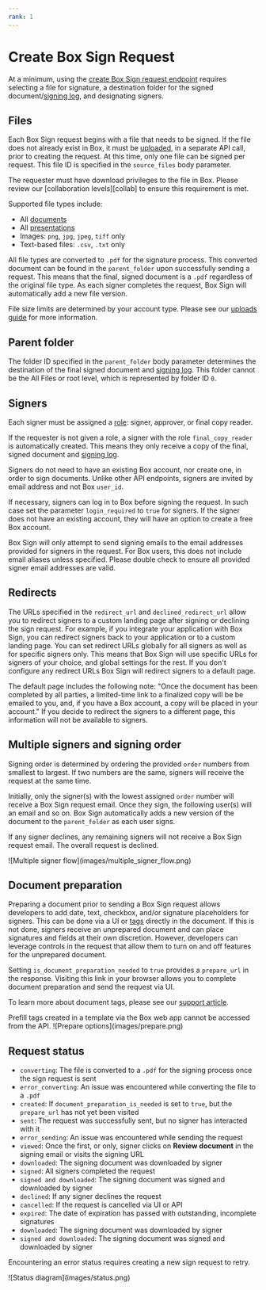 ```yaml
---
rank: 1
---
```


# Create Box Sign Request

At a minimum, using the [create Box Sign request endpoint][create] requires
selecting a file for signature, a destination folder for the signed
document/[signing log][log], and designating signers. 

<Samples id='post_sign_requests' />

## Files

Each Box Sign request begins with a file that needs to be signed. If the file
does not already exist in Box, it must be [uploaded][upload], in a separate
API call, prior to creating the request. At this time, only one file can be
signed per request. This file ID is specified in the `source_files` body
parameter.

<Message type='warning'>
The requester must have download privileges to the file in Box. Please review
our [collaboration levels][collab] to ensure this requirement is met.
</Message>

Supported file types include:

- All [documents][documents]
- All [presentations][presentations]
- Images: `png`, `jpg`, `jpeg`, `tiff` only
- Text-based files: `.csv`, `.txt` only

All file types are converted to `.pdf` for the signature process. This converted
document can be found in the `parent_folder` upon successfully sending a
request. This means that the final, signed document is a `.pdf` regardless of
the original file type. As each signer completes the request, Box Sign will
automatically add a new file version.

File size limits are determined by your account type. Please see our
[uploads guide][uploads] for more information. 

## Parent folder

The folder ID specified in the `parent_folder` body parameter determines the
destination of the final signed document and [signing log][log]. This folder
cannot be the All Files or root level, which is represented by folder ID `0`. 

## Signers

Each signer must be assigned a [role][role]:  signer, approver, or final copy
reader.

If the requester is not given a role, a signer with the role `final_copy_reader`
is automatically created. This means they only receive a copy of the final,
signed document and [signing log][log].

Signers do not need to have an existing Box account, nor create one, in order to
sign documents. Unlike other API endpoints, signers are invited by email address
and not Box `user_id`. 

If necessary, signers can log in to Box before signing the request. In such
case set the parameter `login_required` to `true` for signers. If the signer
does not have an existing account, they will have an option to create a free
Box account.

<Message type='warning'> 
Box Sign will only attempt to send signing emails to the email addresses
provided for signers in the request. For Box users, this does not include email
aliases unless specified. Please double check to ensure all provided signer
email addresses are valid.
</Message>

## Redirects

The URLs specified in the `redirect_url` and `declined_redirect_url`
allow you to redirect signers to a custom landing page
after signing or declining the sign request.
For example, if you integrate your application with Box Sign,
you can redirect signers back to your application
or to a custom landing page.
You can set redirect URLs globally for all signers
as well as for specific signers only.
This means that Box Sign will use specific URLs
for signers of your choice, and global
settings for the rest.
If you don't configure any redirect URLs
Box Sign will redirect signers to a default page.

<Message type='warning'> 
The default page includes the following note:
"Once the document has been completed by all parties,
a limited-time link to a finalized copy will be be emailed to you,
and, if you have a Box account, a copy will be placed in your account."
If you decide to redirect the signers to a different page, this information
will not be available to signers.
</Message>

## Multiple signers and signing order

Signing order is determined by ordering the provided `order` numbers from
smallest to largest. If two numbers are the same, signers will receive the
request at the same time.

Initially, only the signer(s) with the lowest assigned `order` number will
receive a Box Sign request email. Once they sign, the following user(s) will
an email and so on. Box Sign automatically adds a new version of the
document to the `parent_folder` as each user signs.  

If any signer declines, any remaining signers will not receive a Box Sign
request email. The overall request is declined.

<ImageFrame border center shadow>
  ![Multiple signer flow](images/multiple_signer_flow.png)
</ImageFrame>

## Document preparation

Preparing a document prior to sending a Box Sign request allows developers to
add date, text, checkbox, and/or signature placeholders for signers. This can be
done via a UI or [tags][tags] directly in the document. If this is not done,
signers receive an unprepared document and can place signatures and fields at
their own discretion. However, developers can leverage controls in the request
that allow them to turn on and off features for the unprepared document. 

Setting `is_document_preparation_needed` to `true` provides a `prepare_url` in
the response. Visiting this link in your browser allows you to complete document
preparation and send the request via UI. 

To learn more about document tags, please see our [support article][tags].

<Message type='warning'>
Prefill tags created in a template via the Box web app cannot be accessed from
the API.
</Message>

<ImageFrame border center shadow>
  ![Prepare options](images/prepare.png)
</ImageFrame>

## Request status

- `converting`: The file is converted to a `.pdf` for the signing process once
  the sign request is sent
- `error_converting`: An issue was encountered while converting the file to a
  `.pdf`
- `created`: If `document_preparation_is_needed` is set to `true`, but the
  `prepare_url` has not yet been visited
- `sent`: The request was successfully sent, but no signer has interacted with
 it
- `error_sending`: An issue was encountered while sending the request
- `viewed`: Once the first, or only, signer clicks on **Review document** in
  the signing email or visits the signing URL
- `downloaded`: The signing document was downloaded by signer
- `signed`: All signers completed the request
- `signed and downloaded`: The signing document was signed and downloaded by
 signer
- `declined`: If any signer declines the request
- `cancelled`: If the request is cancelled via UI or API
- `expired`: The date of expiration has passed with outstanding, incomplete
  signatures 
- `downloaded`: The signing document was downloaded by signer
- `signed and downloaded`: The signing document was signed and downloaded by
 signer

Encountering an error status requires creating a new sign request to retry.

<ImageFrame border center shadow>
  ![Status diagram](images/status.png)
</ImageFrame>

[upload]: e://post-files-content/
[documents]: g://representations/supported-file-types/#documents
[presentations]: g://representations/supported-file-types/#presentations
[uploads]: g://uploads/direct
[create]: e://post-sign-requests
<!-- i18n-enable localize-links -->
[tags]: https://support.box.com/hc/en-us/articles/4404085855251-Creating-templates-using-tags
[log]: https://support.box.com/hc/en-us/articles/4404095202579-Viewing-the-signing-log
[role]: https://support.box.com/hc/en-us/articles/4404105660947-Roles-for-signers
[collab]: https://support.box.com/hc/en-us/articles/360044196413-Understanding-Collaborator-Permission-Levels
<!-- i18n-disable localize-links -->
